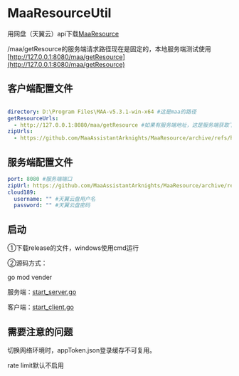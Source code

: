 # MaaResourceUtil

用网盘（天翼云）api下载[MaaResource](https://github.com/MaaAssistantArknights/MaaResource)

/maa/getResource的服务端请求路径现在是固定的，本地服务端测试使用[http://127.0.0.1:8080/maa/getResource](http://127.0.0.1:8080/maa/getResource)


## 客户端配置文件

```yaml

directory: D:\Program Files\MAA-v5.3.1-win-x64 #这是maa的路径
getResourceUrls:
  - http://127.0.0.1:8080/maa/getResource #如果有服务端地址，这是服务端获取下载地址的路径
zipUrls:
  - https://github.com/MaaAssistantArknights/MaaResource/archive/refs/heads/main.zip #默认的maa resource github路径

```

## 服务端配置文件
```yaml
port: 8080 #服务端端口
zipUrl: https://github.com/MaaAssistantArknights/MaaResource/archive/refs/heads/main.zip #默认的maa resource github路径
cloud189:
  username: "" #天翼云盘用户名
  password: "" #天翼云盘密码

```


## 启动

①下载release的文件，windows使用cmd运行


②源码方式：

go mod vender

服务端：[start_server.go](server%2Fcmd%2Fstart_server.go)

客户端：[start_client.go](client%2Fcmd%2Fstart_client.go)


## 需要注意的问题

切换网络环境时，appToken.json登录缓存不可复用。

rate limit默认不启用